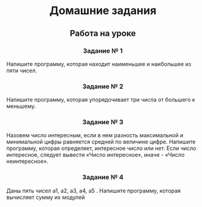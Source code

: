 <h1 align="center">Домашние задания</h1>
<h2 align="center">Работа на уроке</h2>
<h3 align="center">Задание № 1</h3>
Напишите программу, которая находит наименьшее и наибольшее из пяти чисел.
<h3 align="center">Задание № 2</h3>
Напишите программу, которая упорядочивает три числа от большего к меньшему.
<h3 align="center">Задание № 3</h3>
Назовем число интересным, если в нем разность максимальной и минимальной цифры равняется средней по величине цифре. Напишите программу, которая определяет, интересное число или нет. Если число интересное, следует вывести «Число интересное», иначе - «Число неинтересное».
<h3 align="center">Задание № 4</h3>
Даны пять чисел a1, a2, a3, a4, a5 . Напишите программу, которая вычисляет сумму их модулей
